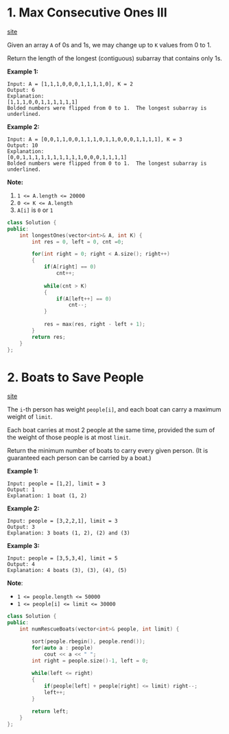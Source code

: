 # 1. Max Consecutive Ones III

[site](https://leetcode.com/problems/max-consecutive-ones-iii/)

Given an array `A` of 0s and 1s, we may change up to `K` values from 0 to 1.

Return the length of the longest (contiguous) subarray that contains only 1s. 

 

**Example 1:**

```
Input: A = [1,1,1,0,0,0,1,1,1,1,0], K = 2
Output: 6
Explanation: 
[1,1,1,0,0,1,1,1,1,1,1]
Bolded numbers were flipped from 0 to 1.  The longest subarray is underlined.
```

**Example 2:**

```
Input: A = [0,0,1,1,0,0,1,1,1,0,1,1,0,0,0,1,1,1,1], K = 3
Output: 10
Explanation: 
[0,0,1,1,1,1,1,1,1,1,1,1,0,0,0,1,1,1,1]
Bolded numbers were flipped from 0 to 1.  The longest subarray is underlined.
```

 

**Note:**

1. `1 <= A.length <= 20000`
2. `0 <= K <= A.length`
3. `A[i]` is `0` or `1` 

```c++
class Solution {
public:
    int longestOnes(vector<int>& A, int K) {
        int res = 0, left = 0, cnt =0;

        for(int right = 0; right < A.size(); right++)
        {
            if(A[right] == 0)
                cnt++;
            
            while(cnt > K)
            {
                if(A[left++] == 0)
                    cnt--;
            }
                       
            res = max(res, right - left + 1);
        }
        return res;
    }
};
```


# 2. Boats to Save People

[site](https://leetcode.com/problems/boats-to-save-people/)

The `i`-th person has weight `people[i]`, and each boat can carry a maximum weight of `limit`.

Each boat carries at most 2 people at the same time, provided the sum of the weight of those people is at most `limit`.

Return the minimum number of boats to carry every given person. (It is guaranteed each person can be carried by a boat.)

 

**Example 1:**

```
Input: people = [1,2], limit = 3
Output: 1
Explanation: 1 boat (1, 2)
```

**Example 2:**

```
Input: people = [3,2,2,1], limit = 3
Output: 3
Explanation: 3 boats (1, 2), (2) and (3)
```

**Example 3:**

```
Input: people = [3,5,3,4], limit = 5
Output: 4
Explanation: 4 boats (3), (3), (4), (5)
```

**Note**:

- `1 <= people.length <= 50000`
- `1 <= people[i] <= limit <= 30000`



```c++
class Solution {
public:
    int numRescueBoats(vector<int>& people, int limit) {

        sort(people.rbegin(), people.rend());
        for(auto a : people)
            cout << a << " ";
        int right = people.size()-1, left = 0;
        
        while(left <= right)
        {
            if(people[left] + people[right] <= limit) right--; 
            left++;
        }

        return left;
    }
};
```


